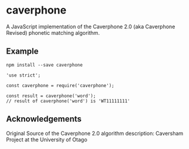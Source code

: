# caverphone

A JavaScript implementation of the Caverphone 2.0 (aka Caverphone Revised)
phonetic matching algorithm.

## Example

```
npm install --save caverphone
```

```
'use strict';

const caverphone = require('caverphone');

const result = caverphone('word');
// result of caverphone('word') is 'WT11111111'

```

## Acknowledgements

Original Source of the Caverphone 2.0 algorithm description:
Caversham Project at the University of Otago
